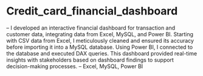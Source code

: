 # Credit_card_financial_dashboard
– I developed an interactive financial dashboard for transaction and customer data, integrating data from Excel, MySQL, and Power BI. Starting with CSV data from Excel, I meticulously cleaned and ensured its accuracy before importing it into a MySQL database. Using Power BI, I connected to the database and executed DAX queries. This dashboard provided real-time insights with stakeholders based on dashboard findings to support decision-making processes. – Excel, MySQL, Power BI
